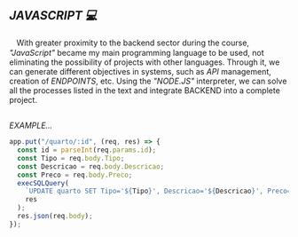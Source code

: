 ## *JAVASCRIPT 💻*

ㅤWith greater proximity to the backend sector during the course, *"JavaScript"* became my main programming language to be used, not eliminating the possibility of projects with other languages. Through it, we can generate different objectives in systems, such as *API* management, creation of *ENDPOINTS*, etc. Using the *"NODE.JS"* interpreter, we can solve all the processes listed in the text and integrate BACKEND into a complete project.
##
*EXAMPLE...*
```js
app.put("/quarto/:id", (req, res) => {
  const id = parseInt(req.params.id);
  const Tipo = req.body.Tipo;
  const Descricao = req.body.Descricao;
  const Preco = req.body.Preco;
  execSQLQuery(
    `UPDATE quarto SET Tipo='${Tipo}', Descricao='${Descricao}', Preco=${Preco} WHERE id_quarto=${id}`,
    res
  );
  res.json(req.body);
});

```
